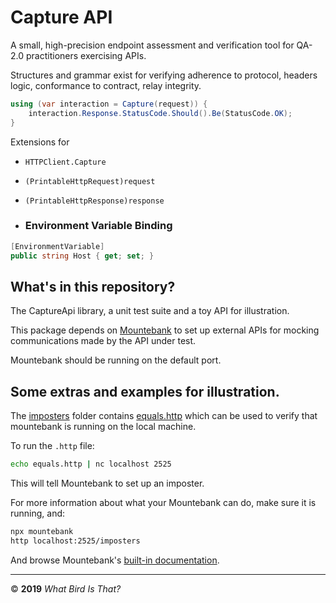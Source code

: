 # Capture API

A small, high-precision endpoint assessment and verification
tool for QA-2.0 practitioners exercising APIs.

Structures and grammar exist for verifying adherence to protocol,
headers logic, conformance to contract, relay integrity.

```c#
using (var interaction = Capture(request)) {
    interaction.Response.StatusCode.Should().Be(StatusCode.OK);
}
```

Extensions for
* `HTTPClient.Capture` 
* `(PrintableHttpRequest)request`
* `(PrintableHttpResponse)response`

* ### Environment Variable Binding

```c#
[EnvironmentVariable]
public string Host { get; set; }
```

## What's in this repository?

The CaptureApi library, a unit test suite and a toy API for illustration.

This package depends on [Mountebank](https://www.mbtest.org) to set up
external APIs for mocking communications made by the API under test.

Mountebank should be running on the default port.

## Some extras and examples for illustration.

The [imposters](./Tqxr.Capture.Tests/imposters) folder contains [equals.http](./Tqxr.Capture.Tests/imposters/equals.http)
which can be used to verify that mountebank is running on the local machine.

To run the `.http` file:

```bash
echo equals.http | nc localhost 2525
```

This will tell Mountebank to set up an imposter.

For more information about what your Mountebank can do, make sure it is running, and:

```bash
npx mountebank
http localhost:2525/imposters
```

And browse Mountebank's [built-in documentation](http://localhost:2525).




---
© **2019** _What Bird Is That?_
